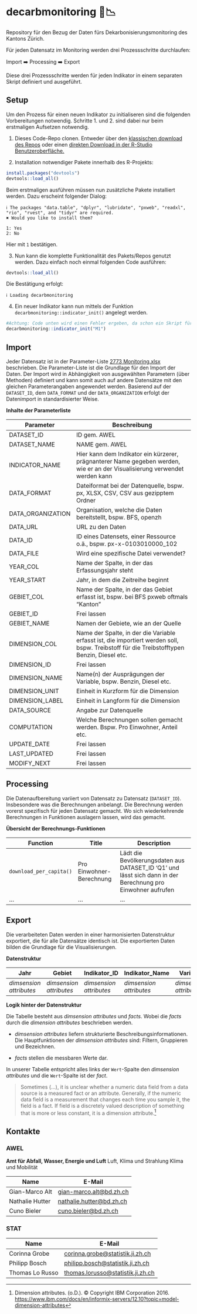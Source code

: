 
<!-- README.md is generated from README.Rmd. Please edit that file -->

# decarbmonitoring 🌳📉

<!-- badges: start -->
<!-- badges: end -->

Repository für den Bezug der Daten fürs Dekarbonisierungsmonitoring des
Kantons Zürich.

Für jeden Datensatz im Monitoring werden drei Prozessschritte
durchlaufen:

Import ➡️ Processing ➡️ Export

Diese drei Prozessschritte werden für jeden Indikator in einem separaten
Skript definiert und ausgeführt.

## Setup

Um den Prozess für einen neuen Indikator zu initialiseren sind die
folgenden Vorbereitungen notwendig. 
Schritte 1. und 2. sind dabei nur beim erstmaligen Aufsetzen notwendig.

1.  Dieses Code-Repo clonen. Entweder über den [klassischen download des
    Repos](https://github.com/statistikZH/decarb_monitoring/archive/refs/heads/main.zip)
    oder einen [direkten Download in der R-Studio
    Benutzeroberfläche.](https://happygitwithr.com/rstudio-git-github.html#clone-the-test-github-repository-to-your-computer-via-rstudio)

2.  Installation notwendiger Pakete innerhalb des R-Projekts:

``` r
install.packages("devtools")
devtools::load_all()
```

Beim erstmaligen ausführen müssen nun zusätzliche Pakete installiert
werden. Dazu erscheint folgender Dialog:

    ℹ The packages "data.table", "dplyr", "lubridate", "pxweb", "readxl", "rio", "rvest", and "tidyr" are required.
    ✖ Would you like to install them?

    1: Yes
    2: No

Hier mit `1` bestätigen.

3.  Nun kann die komplette Funktionalität des Pakets/Repos genutzt
    werden. Dazu einfach noch einmal folgenden Code ausführen:

``` r
devtools::load_all()
```

Die Bestätigung erfolgt:

    ℹ Loading decarbmonitoring

4.  Ein neuer Indikator kann nun mittels der Funktion `decarbmonitoring::indicator_init()` angelegt werden.

``` r
#Achtung: Code unten wird einen Fehler ergeben, da schon ein Skript für den Indikator M1 exisitert.
decarbmonitoring::indicator_init("M1")
```

## Import

Jeder Datensatz ist in der Parameter-Liste [2773
Monitoring.xlsx](https://github.com/statistikZH/decarb_monitoring/blob/main/2773%20Monitoring.xlsx)
beschrieben. Die Parameter-Liste ist die Grundlage für den Import der
Daten. Der Import wird in Abhängigkeit von ausgewählten Parametern (über
Methoden) definiert und kann somit auch auf andere Datensätze mit den
gleichen Parameterangaben angewendet werden. Basierend auf der
`DATASET_ID`, dem `DATA_FORMAT` und der `DATA_ORGANIZATION` erfolgt der
Datenimport in standardisierter Weise.

**Inhalte der Parameterliste**

| Parameter         | Beschreibung                                                                                                                               |
|-------------------|--------------------------------------------------------------------------------------------------------------------------------------------|
| DATASET_ID        | ID gem. AWEL                                                                                                                               |
| DATASET_NAME      | NAME gem. AWEL                                                                                                                             |
| INDICATOR_NAME    | Hier kann dem Indikator ein kürzerer, prägnanterer Name gegeben werden, wie er an der Visualisierung verwendet werden kann                 |
| DATA_FORMAT       | Dateiformat bei der Datenquelle, bspw. px, XLSX, CSV, CSV aus gezipptem Ordner                                                             |
| DATA_ORGANIZATION | Organisation, welche die Daten bereitstellt, bspw. BFS, openzh                                                                             |
| DATA_URL          | URL zu den Daten                                                                                                                           |
| DATA_ID           | ID eines Datensets, einer Ressource o.ä., bspw. px-x-0103010000_102                                                                        |
| DATA_FILE         | Wird eine spezifische Datei verwendet?                                                                                                     |
| YEAR_COL          | Name der Spalte, in der das Erfassungsjahr steht                                                                                           |
| YEAR_START        | Jahr, in dem die Zeitreihe beginnt                                                                                                         |
| GEBIET_COL        | Name der Spalte, in der das Gebiet erfasst ist, bspw. bei BFS pxweb oftmals “Kanton”                                                       |
| GEBIET_ID         | Frei lassen                                                                                                                                |
| GEBIET_NAME       | Namen der Gebiete, wie an der Quelle                                                                                                       |
| DIMENSION_COL     | Name der Spalte, in der die Variable erfasst ist, die importiert werden soll, bspw. Treibstoff für die Treibstofftypen Benzin, Diesel etc. |
| DIMENSION_ID      | Frei lassen                                                                                                                                |
| DIMENSION_NAME    | Name(n) der Ausprägungen der Variable, bspw. Benzin, Diesel etc.                                                                           |
| DIMENSION_UNIT    | Einheit in Kurzform für die Dimension                                                                                                      |
| DIMENSION_LABEL   | Einheit in Langform für die Dimension                                                                                                      |
| DATA_SOURCE       | Angabe zur Datenquelle                                                                                                                     |
| COMPUTATION       | Welche Berechnungen sollen gemacht werden. Bspw. Pro Einwohner, Anteil etc.                                                                |
| UPDATE_DATE       | Frei lassen                                                                                                                                |
| LAST_UPDATED      | Frei lassen                                                                                                                                |
| MODIFY_NEXT       | Frei lassen                                                                                                                                |

## Processing

Die Datenaufbereitung variiert von Datensatz zu Datensatz
(`DATASET_ID`). Insbesondere was die Berechnungen anbelangt. Die
Berechnung werden vorerst spezifisch für jeden Datensatz gemacht. Wo
sich wiederkehrende Berechnungen in Funktionen auslagern lassen, wird
das gemacht.

**Übersicht der Berechnungs-Funktionen**

| Function                | Title                    | Description                                                                                                 |
|-------------------------|--------------------------|-------------------------------------------------------------------------------------------------------------|
| `download_per_capita()` | Pro Einwohner-Berechnung | Lädt die Bevölkerungsdaten aus DATASET_ID ‘Q1’ und lässt sich dann in der Berechnung pro Einwohner aufrufen |
| …                       | …                        | …                                                                                                           |

## Export

Die verarbeiteten Daten werden in einer harmonisierten Datenstruktur
exportiert, die für alle Datensätze identisch ist. Die exportierten
Daten bilden die Grundlage für die Visualisierungen.

**Datenstruktur**

| Jahr                    | Gebiet                  | Indikator_ID            | Indikator_Name          | Variable                | Datenquelle             | Einheit                 | Wert   |
|-------------------------|-------------------------|-------------------------|-------------------------|-------------------------|-------------------------|-------------------------|--------|
| *dimsension attributes* | *dimsension attributes* | *dimsension attributes* | *dimsension attributes* | *dimsension attributes* | *dimsension attributes* | *dimsension attributes* | *fact* |

**Logik hinter der Datenstruktur**

Die Tabelle besteht aus *dimsension attributes* und *facts*. Wobei die
*facts* durch die *dimension attributes* beschrieben werden.

- *dimsension attributes* liefern strukturierte
  Beschreibungsinformationen. Die Hauptfunktionen der *dimsension
  attributes* sind: Filtern, Gruppieren und Bezeichnen.

- *facts* stellen die messbaren Werte dar.

In unserer Tabelle entspricht alles links der `Wert`-Spalte den
*dimsension attributes* und die `Wert`-Spalte ist der *fact*.

> Sometimes (…), it is unclear whether a numeric data field from a data
> source is a measured fact or an attribute. Generally, if the numeric
> data field is a measurement that changes each time you sample it, the
> field is a fact. If field is a discretely valued description of
> something that is more or less constant, it is a dimension
> attribute.[^1]

## Kontakte

### AWEL

**Amt für Abfall, Wasser, Energie und Luft** Luft, Klima und Strahlung
Klima und Mobilität

| Name            | E-Mail                   |
|-----------------|--------------------------|
| Gian-Marco Alt  | gian-marco.alt@bd.zh.ch  |
| Nathalie Hutter | nathalie.hutter@bd.zh.ch |
| Cuno Bieler     | cuno.bieler@bd.zh.ch     |

### STAT

| Name            | E-Mail                            |
|-----------------|-----------------------------------|
| Corinna Grobe   | corinna.grobe@statistik.ji.zh.ch  |
| Philipp Bosch   | philipp.bosch@statistik.ji.zh.ch  |
| Thomas Lo Russo | thomas.lorusso@statistik.ji.zh.ch |

[^1]: Dimension attributes. (o.D.). © Copyright IBM Corporation 2016.
    <https://www.ibm.com/docs/en/informix-servers/12.10?topic=model-dimension-attributes>
